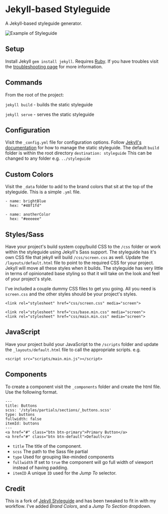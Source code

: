 # Jekyll-based Styleguide
A Jekyll-based styleguide generator.

![Example of Styleguide](https://s3-us-west-2.amazonaws.com/s.cdpn.io/15309/sg.png)

## Setup
Install Jekyll `gem install jekyll`. Requires [Ruby](https://www.ruby-lang.org/en/documentation/installation/). If you have troubles visit the [troubleshooting page](https://jekyllrb.com/docs/troubleshooting/) for more information.

## Commands
From the root of the project:

`jekyll build` - builds the static styleguide

`jekyll serve` - serves the static styleguide

## Configuration
Visit the `_config.yml` file for configuration options. Follow [Jekyll's documentation](https://jekyllrb.com/docs/home/) for how to manage the static styleguide. The default `build` folder is within the root directory `destination: styleguide` This can be changed to any folder e.g. `../styleguide`

## Custom Colors
Visit the `_data` folder to add to the brand colors that sit at the top of the styleguide. This is a simple `.yml` file.

```
- name: brightBlue
  hex: "#48f1fd"

- name: anotherColor
  hex: "#eeeeee"
```

## Styles/Sass
Have your project's build system copy/build CSS to the `/css` folder or work within the styleguide using Jekyll's Sass support. The styleguide has it's own CSS file that jekyll will build `/css/screen.css` as well. Update the `/layouts/default.html` file to point to the required CSS for your project. Jekyll will move all these styles when it builds. The styleguide has very little in terms of opinionated base styling so that it will take on the look and feel of your project's style.

I've included a couple dummy CSS files to get you going. All you need is `screen.css` and the other styles should be your project's styles.

```
<link rel="stylesheet" href="css/screen.css" media="screen">
```
```
<link rel="stylesheet" href="css/base.min.css" media="screen">
<link rel="stylesheet" href="css/main.min.css" media="screen">
```

## JavaScript
Have your project build your JavaScript to the `/scripts` folder and update the `_layouts/default.html` file to call the appropriate scripts. e.g.

```
<script src="scripts/main.min.js"></script>
```


## Components
To create a component visit the `_components` folder and create the html file. Use the following format.

```
---
title: Buttons
scss: '/styles/partials/sections/_buttons.scss'
type: buttons
fullwidth: false
itemId: buttons
---
<a href="#" class="btn btn-primary">Primary Button</a>
<a href="#" class="btn btn-default">Default</a>
```

- `title` The title of the component.
- `scss` The path to the Sass file partial
- `type` Used for grouping like-minded components
- `fullwidth` If set to `true` the component will go full width of viewport instead of having padding.
- `itemID` A unique `ID` used for the *Jump To* selector.


## Credit
This is a fork of [Jekyll Styleguide](https://github.com/jeromecoupe/jekyllstyleguide) and has been tweaked to fit in with my workflow. I've added *Brand Colors*, and a *Jump To Section* dropdown.
